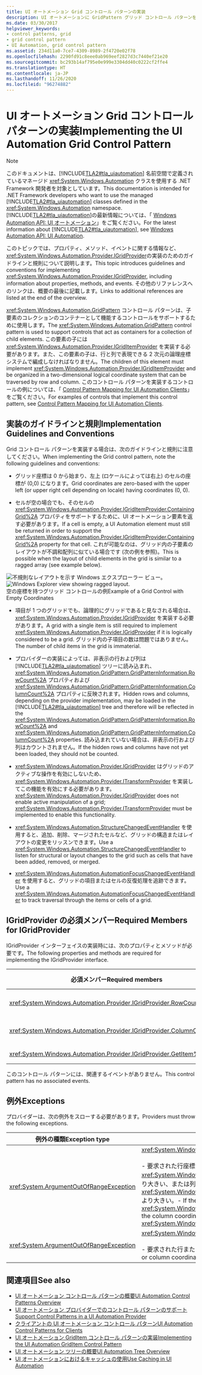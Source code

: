 ```yaml
---
title: UI オートメーション Grid コントロール パターンの実装
description: UI オートメーションに GridPattern グリッド コントロール パターンを実装するためのガイドラインと規則について説明します。 IGridProvider インターフェイスの実装方法を説明します。
ms.date: 03/30/2017
helpviewer_keywords:
- control patterns, grid
- grid control pattern
- UI Automation, grid control pattern
ms.assetid: 234d11a0-7ce7-4309-8989-2f4720e02f78
ms.openlocfilehash: 2290fd91c8eee0ab969eef2827d3c7440ef21e20
ms.sourcegitcommit: bc293b14af795e0e999e3304dd40c0222cf2ffe4
ms.translationtype: HT
ms.contentlocale: ja-JP
ms.lasthandoff: 11/26/2020
ms.locfileid: "96274882"
---
```

# <a name="implementing-the-ui-automation-grid-control-pattern"></a><span data-ttu-id="c3c8c-104">UI オートメーション Grid コントロール パターンの実装</span><span class="sxs-lookup"><span data-stu-id="c3c8c-104">Implementing the UI Automation Grid Control Pattern</span></span>

> [!NOTE]
> <span data-ttu-id="c3c8c-105">このドキュメントは、[!INCLUDE[TLA2#tla_uiautomation](../../../includes/tla2sharptla-uiautomation-md.md)] 名前空間で定義されているマネージド <xref:System.Windows.Automation> クラスを使用する .NET Framework 開発者を対象としています。</span><span class="sxs-lookup"><span data-stu-id="c3c8c-105">This documentation is intended for .NET Framework developers who want to use the managed [!INCLUDE[TLA2#tla_uiautomation](../../../includes/tla2sharptla-uiautomation-md.md)] classes defined in the <xref:System.Windows.Automation> namespace.</span></span> <span data-ttu-id="c3c8c-106">[!INCLUDE[TLA2#tla_uiautomation](../../../includes/tla2sharptla-uiautomation-md.md)]の最新情報については、「 [Windows Automation API: UI オートメーション](/windows/win32/winauto/entry-uiauto-win32)」をご覧ください。</span><span class="sxs-lookup"><span data-stu-id="c3c8c-106">For the latest information about [!INCLUDE[TLA2#tla_uiautomation](../../../includes/tla2sharptla-uiautomation-md.md)], see [Windows Automation API: UI Automation](/windows/win32/winauto/entry-uiauto-win32).</span></span>  
  
 <span data-ttu-id="c3c8c-107">このトピックでは、プロパティ、メソッド、イベントに関する情報など、 <xref:System.Windows.Automation.Provider.IGridProvider>の実装のためのガイドラインと規則について説明します。</span><span class="sxs-lookup"><span data-stu-id="c3c8c-107">This topic introduces guidelines and conventions for implementing <xref:System.Windows.Automation.Provider.IGridProvider>, including information about properties, methods, and events.</span></span> <span data-ttu-id="c3c8c-108">その他のリファレンスへのリンクは、概要の最後に記載します。</span><span class="sxs-lookup"><span data-stu-id="c3c8c-108">Links to additional references are listed at the end of the overview.</span></span>  
  
 <span data-ttu-id="c3c8c-109"><xref:System.Windows.Automation.GridPattern> コントロール パターンは、子要素のコレクションのコンテナーとして機能するコントロールをサポートするために使用します。</span><span class="sxs-lookup"><span data-stu-id="c3c8c-109">The <xref:System.Windows.Automation.GridPattern> control pattern is used to support controls that act as containers for a collection of child elements.</span></span> <span data-ttu-id="c3c8c-110">この要素の子には <xref:System.Windows.Automation.Provider.IGridItemProvider> を実装する必要があります。また、この要素の子は、行と列で表現できる 2 次元の論理座標システムで編成しなければなりません。</span><span class="sxs-lookup"><span data-stu-id="c3c8c-110">The children of this element must implement <xref:System.Windows.Automation.Provider.IGridItemProvider> and be organized in a two-dimensional logical coordinate system that can be traversed by row and column.</span></span> <span data-ttu-id="c3c8c-111">このコントロール パターンを実装するコントロールの例については、「 [Control Pattern Mapping for UI Automation Clients](control-pattern-mapping-for-ui-automation-clients.md)」をご覧ください。</span><span class="sxs-lookup"><span data-stu-id="c3c8c-111">For examples of controls that implement this control pattern, see [Control Pattern Mapping for UI Automation Clients](control-pattern-mapping-for-ui-automation-clients.md).</span></span>  
  
<a name="Implementation_Guidelines_and_Conventions"></a>

## <a name="implementation-guidelines-and-conventions"></a><span data-ttu-id="c3c8c-112">実装のガイドラインと規則</span><span class="sxs-lookup"><span data-stu-id="c3c8c-112">Implementation Guidelines and Conventions</span></span>  

 <span data-ttu-id="c3c8c-113">Grid コントロール パターンを実装する場合は、次のガイドラインと規則に注意してください。</span><span class="sxs-lookup"><span data-stu-id="c3c8c-113">When implementing the Grid control pattern, note the following guidelines and conventions:</span></span>  
  
- <span data-ttu-id="c3c8c-114">グリッド座標は 0 から始まり、左上 (ロケールによっては右上) のセルの座標が (0,0) になります。</span><span class="sxs-lookup"><span data-stu-id="c3c8c-114">Grid coordinates are zero-based with the upper left (or upper right cell depending on locale) having coordinates (0, 0).</span></span>  
  
- <span data-ttu-id="c3c8c-115">セルが空の場合でも、そのセルの <xref:System.Windows.Automation.Provider.IGridItemProvider.ContainingGrid%2A> プロパティをサポートするために、UI オートメーション要素を返す必要があります。</span><span class="sxs-lookup"><span data-stu-id="c3c8c-115">If a cell is empty, a UI Automation element must still be returned in order to support the <xref:System.Windows.Automation.Provider.IGridItemProvider.ContainingGrid%2A> property for that cell.</span></span> <span data-ttu-id="c3c8c-116">これが可能なのは、グリッド内の子要素のレイアウトが不調和配列に似ている場合です (次の例を参照)。</span><span class="sxs-lookup"><span data-stu-id="c3c8c-116">This is possible when the layout of child elements in the grid is similar to a ragged array (see example below).</span></span>  
  
 <span data-ttu-id="c3c8c-117">![不規則なレイアウトを示す Windows エクスプローラー ビュー。](./media/uia-gridpattern-ragged-array.PNG "UIA_GridPattern_Ragged_Array")</span><span class="sxs-lookup"><span data-stu-id="c3c8c-117">![Windows Explorer view showing ragged layout.](./media/uia-gridpattern-ragged-array.PNG "UIA_GridPattern_Ragged_Array")</span></span>  
<span data-ttu-id="c3c8c-118">空の座標を持つグリッド コントロールの例</span><span class="sxs-lookup"><span data-stu-id="c3c8c-118">Example of a Grid Control with Empty Coordinates</span></span>  
  
- <span data-ttu-id="c3c8c-119">項目が 1 つのグリッドでも、論理的にグリッドであると見なされる場合は、 <xref:System.Windows.Automation.Provider.IGridProvider> を実装する必要があります。</span><span class="sxs-lookup"><span data-stu-id="c3c8c-119">A grid with a single item is still required to implement <xref:System.Windows.Automation.Provider.IGridProvider> if it is logically considered to be a grid.</span></span> <span data-ttu-id="c3c8c-120">グリッド内の子項目の数は問題ではありません。</span><span class="sxs-lookup"><span data-stu-id="c3c8c-120">The number of child items in the grid is immaterial.</span></span>  
  
- <span data-ttu-id="c3c8c-121">プロバイダーの実装によっては、非表示の行および列は [!INCLUDE[TLA2#tla_uiautomation](../../../includes/tla2sharptla-uiautomation-md.md)] ツリーに読み込まれ、 <xref:System.Windows.Automation.GridPattern.GridPatternInformation.RowCount%2A> プロパティおよび <xref:System.Windows.Automation.GridPattern.GridPatternInformation.ColumnCount%2A> プロパティに反映されます。</span><span class="sxs-lookup"><span data-stu-id="c3c8c-121">Hidden rows and columns, depending on the provider implementation, may be loaded in the [!INCLUDE[TLA2#tla_uiautomation](../../../includes/tla2sharptla-uiautomation-md.md)] tree and therefore will be reflected in the <xref:System.Windows.Automation.GridPattern.GridPatternInformation.RowCount%2A> and <xref:System.Windows.Automation.GridPattern.GridPatternInformation.ColumnCount%2A> properties.</span></span> <span data-ttu-id="c3c8c-122">読み込まれていない場合は、非表示の行および列はカウントされません。</span><span class="sxs-lookup"><span data-stu-id="c3c8c-122">If the hidden rows and columns have not yet been loaded, they should not be counted.</span></span>  
  
- <span data-ttu-id="c3c8c-123"><xref:System.Windows.Automation.Provider.IGridProvider> はグリッドのアクティブな操作を有効にしないため、 <xref:System.Windows.Automation.Provider.ITransformProvider> を実装してこの機能を有効にする必要があります。</span><span class="sxs-lookup"><span data-stu-id="c3c8c-123"><xref:System.Windows.Automation.Provider.IGridProvider> does not enable active manipulation of a grid; <xref:System.Windows.Automation.Provider.ITransformProvider> must be implemented to enable this functionality.</span></span>  
  
- <span data-ttu-id="c3c8c-124"><xref:System.Windows.Automation.StructureChangedEventHandler> を使用すると、追加、削除、マージされたセルなど、グリッドの構造またはレイアウトの変更をリッスンできます。</span><span class="sxs-lookup"><span data-stu-id="c3c8c-124">Use a <xref:System.Windows.Automation.StructureChangedEventHandler> to listen for structural or layout changes to the grid such as cells that have been added, removed, or merged.</span></span>  
  
- <span data-ttu-id="c3c8c-125"><xref:System.Windows.Automation.AutomationFocusChangedEventHandler> を使用すると、グリッドの項目またはセルの反復処理を追跡できます。</span><span class="sxs-lookup"><span data-stu-id="c3c8c-125">Use a <xref:System.Windows.Automation.AutomationFocusChangedEventHandler> to track traversal through the items or cells of a grid.</span></span>  
  
<a name="Required_Members_for_IGridProvider"></a>

## <a name="required-members-for-igridprovider"></a><span data-ttu-id="c3c8c-126">IGridProvider の必須メンバー</span><span class="sxs-lookup"><span data-stu-id="c3c8c-126">Required Members for IGridProvider</span></span>  

 <span data-ttu-id="c3c8c-127">IGridProvider インターフェイスの実装時には、次のプロパティとメソッドが必要です。</span><span class="sxs-lookup"><span data-stu-id="c3c8c-127">The following properties and methods are required for implementing the IGridProvider interface.</span></span>  
  
|<span data-ttu-id="c3c8c-128">必須メンバー</span><span class="sxs-lookup"><span data-stu-id="c3c8c-128">Required members</span></span>|<span data-ttu-id="c3c8c-129">種類</span><span class="sxs-lookup"><span data-stu-id="c3c8c-129">Type</span></span>|<span data-ttu-id="c3c8c-130">Notes</span><span class="sxs-lookup"><span data-stu-id="c3c8c-130">Notes</span></span>|  
|----------------------|----------|-----------|  
|<xref:System.Windows.Automation.Provider.IGridProvider.RowCount%2A>|<span data-ttu-id="c3c8c-131">プロパティ</span><span class="sxs-lookup"><span data-stu-id="c3c8c-131">Property</span></span>|<span data-ttu-id="c3c8c-132">なし</span><span class="sxs-lookup"><span data-stu-id="c3c8c-132">None</span></span>|  
|<xref:System.Windows.Automation.Provider.IGridProvider.ColumnCount%2A>|<span data-ttu-id="c3c8c-133">プロパティ</span><span class="sxs-lookup"><span data-stu-id="c3c8c-133">Property</span></span>|<span data-ttu-id="c3c8c-134">なし</span><span class="sxs-lookup"><span data-stu-id="c3c8c-134">None</span></span>|  
|<xref:System.Windows.Automation.Provider.IGridProvider.GetItem%2A>|<span data-ttu-id="c3c8c-135">方法</span><span class="sxs-lookup"><span data-stu-id="c3c8c-135">Method</span></span>|<span data-ttu-id="c3c8c-136">なし</span><span class="sxs-lookup"><span data-stu-id="c3c8c-136">None</span></span>|  
  
 <span data-ttu-id="c3c8c-137">このコントロール パターンには、関連するイベントがありません。</span><span class="sxs-lookup"><span data-stu-id="c3c8c-137">This control pattern has no associated events.</span></span>  
  
<a name="Exceptions"></a>

## <a name="exceptions"></a><span data-ttu-id="c3c8c-138">例外</span><span class="sxs-lookup"><span data-stu-id="c3c8c-138">Exceptions</span></span>  

 <span data-ttu-id="c3c8c-139">プロバイダーは、次の例外をスローする必要があります。</span><span class="sxs-lookup"><span data-stu-id="c3c8c-139">Providers must throw the following exceptions.</span></span>  
  
|<span data-ttu-id="c3c8c-140">例外の種類</span><span class="sxs-lookup"><span data-stu-id="c3c8c-140">Exception type</span></span>|<span data-ttu-id="c3c8c-141">条件</span><span class="sxs-lookup"><span data-stu-id="c3c8c-141">Condition</span></span>|  
|--------------------|---------------|  
|<xref:System.ArgumentOutOfRangeException>|<xref:System.Windows.Automation.Provider.IGridProvider.GetItem%2A><br /><br /> <span data-ttu-id="c3c8c-142">-   要求された行座標が <xref:System.Windows.Automation.Provider.IGridProvider.RowCount%2A> より大きい、または列座標が <xref:System.Windows.Automation.Provider.IGridProvider.ColumnCount%2A> より大きい。</span><span class="sxs-lookup"><span data-stu-id="c3c8c-142">-   If the requested row coordinate is larger than the <xref:System.Windows.Automation.Provider.IGridProvider.RowCount%2A> or the column coordinate is larger than the <xref:System.Windows.Automation.Provider.IGridProvider.ColumnCount%2A>.</span></span>|  
|<xref:System.ArgumentOutOfRangeException>|<xref:System.Windows.Automation.Provider.IGridProvider.GetItem%2A><br /><br /> <span data-ttu-id="c3c8c-143">-   要求された行または列座標が 0 未満である。</span><span class="sxs-lookup"><span data-stu-id="c3c8c-143">-   If either of the requested row or column coordinates is less than zero.</span></span>|  
  
## <a name="see-also"></a><span data-ttu-id="c3c8c-144">関連項目</span><span class="sxs-lookup"><span data-stu-id="c3c8c-144">See also</span></span>

- [<span data-ttu-id="c3c8c-145">UI オートメーション コントロール パターンの概要</span><span class="sxs-lookup"><span data-stu-id="c3c8c-145">UI Automation Control Patterns Overview</span></span>](ui-automation-control-patterns-overview.md)
- [<span data-ttu-id="c3c8c-146">UI オートメーション プロバイダーでのコントロール パターンのサポート</span><span class="sxs-lookup"><span data-stu-id="c3c8c-146">Support Control Patterns in a UI Automation Provider</span></span>](support-control-patterns-in-a-ui-automation-provider.md)
- [<span data-ttu-id="c3c8c-147">クライアントの UI オートメーション コントロール パターン</span><span class="sxs-lookup"><span data-stu-id="c3c8c-147">UI Automation Control Patterns for Clients</span></span>](ui-automation-control-patterns-for-clients.md)
- [<span data-ttu-id="c3c8c-148">UI オートメーション GridItem コントロール パターンの実装</span><span class="sxs-lookup"><span data-stu-id="c3c8c-148">Implementing the UI Automation GridItem Control Pattern</span></span>](implementing-the-ui-automation-griditem-control-pattern.md)
- [<span data-ttu-id="c3c8c-149">UI オートメーション ツリーの概要</span><span class="sxs-lookup"><span data-stu-id="c3c8c-149">UI Automation Tree Overview</span></span>](ui-automation-tree-overview.md)
- [<span data-ttu-id="c3c8c-150">UI オートメーションにおけるキャッシュの使用</span><span class="sxs-lookup"><span data-stu-id="c3c8c-150">Use Caching in UI Automation</span></span>](use-caching-in-ui-automation.md)
